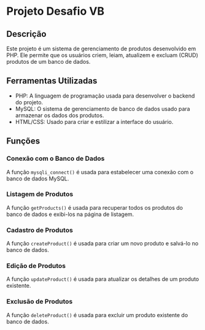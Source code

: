 # Projeto Desafio VB 

## Descrição

Este projeto é um sistema de gerenciamento de produtos desenvolvido em PHP. Ele permite que os usuários criem, leiam, atualizem e excluam (CRUD) produtos de um banco de dados.

## Ferramentas Utilizadas

- PHP: A linguagem de programação usada para desenvolver o backend do projeto.
- MySQL: O sistema de gerenciamento de banco de dados usado para armazenar os dados dos produtos.
- HTML/CSS: Usado para criar e estilizar a interface do usuário.

## Funções

### Conexão com o Banco de Dados

A função `mysqli_connect()` é usada para estabelecer uma conexão com o banco de dados MySQL.

### Listagem de Produtos

A função `getProducts()` é usada para recuperar todos os produtos do banco de dados e exibi-los na página de listagem.

### Cadastro de Produtos

A função `createProduct()` é usada para criar um novo produto e salvá-lo no banco de dados.

### Edição de Produtos

A função `updateProduct()` é usada para atualizar os detalhes de um produto existente.

### Exclusão de Produtos

A função `deleteProduct()` é usada para excluir um produto existente do banco de dados.
